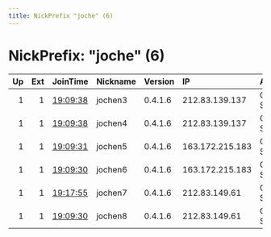 ```yaml
---
title: NickPrefix "joche" (6)
---
```


# NickPrefix: "joche" (6)

|   Up |   Ext | JoinTime                                                                                            | Nickname   | Version   | IP              | AS            | CC   |   ORp |   Dirp | OS    | Contact                |   eFamMembers |
|-----:|------:|:----------------------------------------------------------------------------------------------------|:-----------|:----------|:----------------|:--------------|:-----|------:|-------:|:------|:-----------------------|--------------:|
|    1 |     1 | [19:09:38](https://metrics.torproject.org/rs.html#details/6A28046408FAC3261362AA754BA7AE6CBA77B440) | jochen3    | 0.4.1.6   | 212.83.139.137  | Online S.a.s. | fr   |   443 |     80 | Linux | hjochen@protonmail.com |             8 |
|    1 |     1 | [19:09:38](https://metrics.torproject.org/rs.html#details/FC9788163DA1B703E254EEA289D737F2F246722D) | jochen4    | 0.4.1.6   | 212.83.139.137  | Online S.a.s. | fr   |  9001 |      0 | Linux | hjochen@protonmail.com |             8 |
|    1 |     1 | [19:09:31](https://metrics.torproject.org/rs.html#details/A5113A836DBBD80EBD23B579E353AC01A3EFD652) | jochen5    | 0.4.1.6   | 163.172.215.183 | Online S.a.s. | nl   |   443 |     80 | Linux | hjochen@protonmail.com |             8 |
|    1 |     1 | [19:09:30](https://metrics.torproject.org/rs.html#details/CF3A73E702F725492716B38ED0D9753BE5EFC2C7) | jochen6    | 0.4.1.6   | 163.172.215.183 | Online S.a.s. | nl   |  9001 |      0 | Linux | hjochen@protonmail.com |             8 |
|    1 |     1 | [19:17:55](https://metrics.torproject.org/rs.html#details/0D8BBBFC7E761873F8D23CFC6CF5F641B9D5B7BB) | jochen7    | 0.4.1.6   | 212.83.149.61   | Online S.a.s. | fr   |   443 |     80 | Linux | hjochen@protonmail.com |             8 |
|    1 |     1 | [19:09:30](https://metrics.torproject.org/rs.html#details/04D3691F4BA877D309D0AC1C55967ACA87EFC11D) | jochen8    | 0.4.1.6   | 212.83.149.61   | Online S.a.s. | fr   |  9001 |      0 | Linux | hjochen@protonmail.com |             8 |
